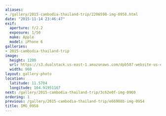 ```yaml
---
aliases:
- /gallery/2015-cambodia-thailand-trip/2206598-img-0958.html
date: "2015-11-14 23:46:47"
exif:
  aperture: f/2.2
  exposure: 1/50
  make: Apple
  model: iPhone 6
galleries:
- 2015-cambodia-thailand-trip
image:
  height: 1280
  url: https://s3.dualstack.us-east-1.amazonaws.com/dpb587-website-us-east-1/asset/gallery/2015-cambodia-thailand-trip/2206598-img-0958~1280.jpg
  width: 960
layout: gallery-photo
location:
  latitude: 11.5704
  longitude: 104.91951167
next: /gallery/2015-cambodia-thailand-trip/3c62e0f-img-0960
ordering: 1
previous: /gallery/2015-cambodia-thailand-trip/e66908b-img-0954
title: IMG_0958
---
```

